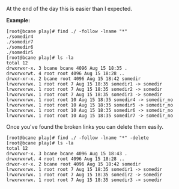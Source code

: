 
At the end of the day this is easier than I expected.

**Example:**

    [root@bcane play]# find ./ -follow -lname "*"  
    ./somedir4  
    ./somedir7  
    ./somedir6  
    ./somedir5  
    [root@bcane play]# ls -la  
    total 12  
    drwxrwxr-x. 3 bcane bcane 4096 Aug 15 18:35 .  
    drwxrwxrwt. 4 root root 4096 Aug 15 18:28 ..  
    drwxr-xr-x. 2 bcane root 4096 Aug 15 18:42 somedir  
    lrwxrwxrwx. 1 root root 7 Aug 15 18:35 somedir1 -> somedir  
    lrwxrwxrwx. 1 root root 7 Aug 15 18:35 somedir2 -> somedir  
    lrwxrwxrwx. 1 root root 7 Aug 15 18:35 somedir3 -> somedir  
    lrwxrwxrwx. 1 root root 10 Aug 15 18:35 somedir4 -> somedir_no  
    lrwxrwxrwx. 1 root root 10 Aug 15 18:35 somedir5 -> somedir_no  
    lrwxrwxrwx. 1 root root 10 Aug 15 18:35 somedir6 -> somedir_no  
    lrwxrwxrwx. 1 root root 10 Aug 15 18:35 somedir7 -> somedir_no

Once you've found the broken links you can delete them easily.

    [root@bcane play]# find ./ -follow -lname "*" -delete  
    [root@bcane play]# ls -la  
    total 12  
    drwxrwxr-x. 3 bcane bcane 4096 Aug 15 18:43 .  
    drwxrwxrwt. 4 root root 4096 Aug 15 18:28 ..  
    drwxr-xr-x. 2 bcane root 4096 Aug 15 18:42 somedir  
    lrwxrwxrwx. 1 root root 7 Aug 15 18:35 somedir1 -> somedir  
    lrwxrwxrwx. 1 root root 7 Aug 15 18:35 somedir2 -> somedir  
    lrwxrwxrwx. 1 root root 7 Aug 15 18:35 somedir3 -> somedir

